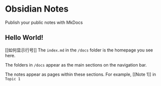 # Obsidian Notes

Publish your public notes with MkDocs

## Hello World!
[[如何显示行号]]
The `index.md` in the `/docs` folder is the homepage you see here.

The folders in `/docs` appear as the main sections on the navigation bar.

The notes appear as pages within these sections. For example, [[Note 1]] in `Topic 1`
